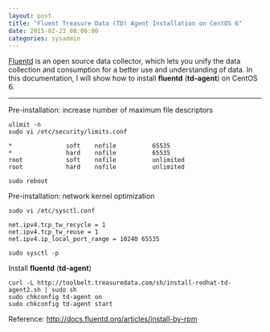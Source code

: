 ```yaml
---
layout: post
title: "Fluent Treasure Data (TD) Agent Installation on CentOS 6"
date: 2015-02-23 08:00:00
categories: sysadmin
---
```


[Fluentd](https://www.fluentd.org/) is an open source data collector, which lets you unify the data collection and consumption for a better use and understanding of data. In this documentation, I will show how to install **fluentd** (**td-agent**) on CentOS 6.

---
Pre-installation: increase number of maximum file descriptors

	ulimit -n
    sudo vi /etc/security/limits.conf
    
    *               soft    nofile          65535
	*               hard    nofile          65535
	root            soft    nofile          unlimited
	root            hard    nofile          unlimited
    
    sudo reboot
Pre-installation: network kernel optimization

	sudo vi /etc/sysctl.conf
    
    net.ipv4.tcp_tw_recycle = 1
	net.ipv4.tcp_tw_reuse = 1
	net.ipv4.ip_local_port_range = 10240 65535
    
    sudo sysctl -p
Install **fluentd** (**td-agent**)

	curl -L http://toolbelt.treasuredata.com/sh/install-redhat-td-agent2.sh | sudo sh
    sudo chkconfig td-agent on
    sudo chkconfig td-agent start

Reference: http://docs.fluentd.org/articles/install-by-rpm
